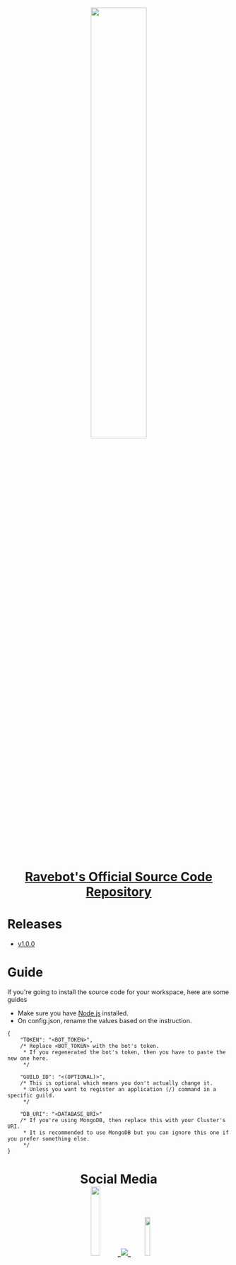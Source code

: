 <h1 align="center">
  <b>
    <img src="https://cdn.discordapp.com/attachments/880382867283247124/985888398533361674/sticker_1622513385543.png" width="50%" height="50%">
    <br>
    <a href="https://github.com/EnHawk/Ravebot">Ravebot's Official Source Code Repository</a>
  </b>
</h1>

# Releases
* [v1.0.0](https://github.com/EnHawk/Ravebot/releases/tag/v1.0.0)

# Guide
If you're going to install the source code for your workspace, here are some guides
* Make sure you have [Node.js](https://nodejs.org) installed.
* On config.json, rename the values based on the instruction.
```jsonc
{
    "TOKEN": "<BOT_TOKEN>",
    /* Replace <BOT_TOKEN> with the bot's token.
     * If you regenerated the bot's token, then you have to paste the new one here.
     */

    "GUILD_ID": "<(OPTIONAL)>",
    /* This is optional which means you don't actually change it.
     * Unless you want to register an application (/) command in a specific guild.
     */

    "DB_URI": "<DATABASE_URI>"
    /* If you're using MongoDB, then replace this with your Cluster's URI.
     * It is recommended to use MongoDB but you can ignore this one if you prefer something else.
     */
}
```

<h1 align="center">
  Social Media
  <br>
  <a href="https://discord.gg/d4MvgAAx7B">
    <img src="https://cdn.discordapp.com/attachments/819019531438522369/1049321471127863306/discord-mark-blue.png" width="20%" height="20%">
  </a>

  <a href="https://www.youtube.com/@ravemongaming">
    <img src="https://cdn.discordapp.com/attachments/819019531438522369/1049321966483542016/youtube-logo.png">
  </a>

  <a href="https://twitter.com/RavemonGaming">
    <img src="https://cdn.discordapp.com/attachments/819019531438522369/1049321470838448190/Twitter-logo.png" width="15%" height="15%">
  </a>
</h1>